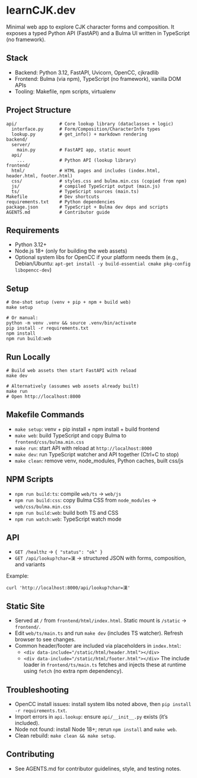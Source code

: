 # learnCJK.dev

Minimal web app to explore CJK character forms and composition. It exposes a typed Python API (FastAPI) and a Bulma UI written in TypeScript (no framework).

## Stack
- Backend: Python 3.12, FastAPI, Uvicorn, OpenCC, cjkradlib
- Frontend: Bulma (via npm), TypeScript (no framework), vanilla DOM APIs
- Tooling: Makefile, npm scripts, virtualenv

## Project Structure
```
api/                # Core lookup library (dataclasses + logic)
  interface.py      # Form/Composition/CharacterInfo types
  lookup.py         # get_info() + markdown rendering
backend/
  server/
    main.py         # FastAPI app, static mount
  api/
    ...             # Python API (lookup library)
frontend/
  html/             # HTML pages and includes (index.html, header.html, footer.html)
  css/              # styles.css and bulma.min.css (copied from npm)
  js/               # compiled TypeScript output (main.js)
  ts/               # TypeScript sources (main.ts)
Makefile            # Dev shortcuts
requirements.txt    # Python dependencies
package.json        # TypeScript + Bulma dev deps and scripts
AGENTS.md           # Contributor guide
```

## Requirements
- Python 3.12+
- Node.js 18+ (only for building the web assets)
- Optional system libs for OpenCC if your platform needs them (e.g., Debian/Ubuntu: `apt-get install -y build-essential cmake pkg-config libopencc-dev`)

## Setup
```
# One-shot setup (venv + pip + npm + build web)
make setup

# Or manual:
python -m venv .venv && source .venv/bin/activate
pip install -r requirements.txt
npm install
npm run build:web
```

## Run Locally
```
# Build web assets then start FastAPI with reload
make dev

# Alternatively (assumes web assets already built)
make run
# Open http://localhost:8000
```

## Makefile Commands
- `make setup`: venv + pip install + npm install + build frontend
- `make web`: build TypeScript and copy Bulma to `frontend/css/bulma.min.css`
- `make run`: start API with reload at `http://localhost:8000`
- `make dev`: run TypeScript watcher and API together (Ctrl+C to stop)
- `make clean`: remove venv, node_modules, Python caches, built css/js

## NPM Scripts
- `npm run build:ts`: compile `web/ts` → `web/js`
- `npm run build:css`: copy Bulma CSS from `node_modules` → `web/css/bulma.min.css`
- `npm run build:web`: build both TS and CSS
- `npm run watch:web`: TypeScript watch mode

## API
- `GET /healthz` → `{ "status": "ok" }`
- `GET /api/lookup?char=漢` → structured JSON with forms, composition, and variants

Example:
```
curl 'http://localhost:8000/api/lookup?char=漢'
```

## Static Site
- Served at `/` from `frontend/html/index.html`. Static mount is `/static` → `frontend/`.
- Edit `web/ts/main.ts` and run `make dev` (includes TS watcher). Refresh browser to see changes.
- Common header/footer are included via placeholders in `index.html`:
  - `<div data-include="/static/html/header.html"></div>`
  - `<div data-include="/static/html/footer.html"></div>`
  The include loader in `frontend/ts/main.ts` fetches and injects these at runtime using `fetch` (no extra npm dependency).

## Troubleshooting
- OpenCC install issues: install system libs noted above, then `pip install -r requirements.txt`.
- Import errors in `api.lookup`: ensure `api/__init__.py` exists (it’s included).
- Node not found: install Node 18+; rerun `npm install` and `make web`.
- Clean rebuild: `make clean && make setup`.

## Contributing
- See AGENTS.md for contributor guidelines, style, and testing notes.
